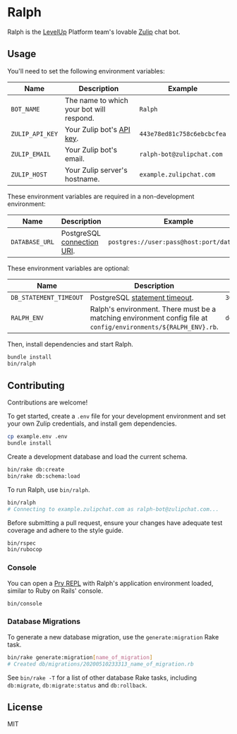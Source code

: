 # Ralph

Ralph is the [LevelUp](https://www.thelevelup.com) Platform team's lovable [Zulip](https://zulipchat.com) chat bot.

## Usage

You'll need to set the following environment variables:

| Name | Description | Example |
|------|-------------|---------|
| `BOT_NAME` | The name to which your bot will respond. | `Ralph` |
| `ZULIP_API_KEY` | Your Zulip bot's [API key](https://zulipchat.com/api/rest). | `443e78ed81c758c6ebcbcfea` |
| `ZULIP_EMAIL` | Your Zulip bot's email. | `ralph-bot@zulipchat.com` |
| `ZULIP_HOST` | Your Zulip server's hostname. | `example.zulipchat.com` |

These environment variables are required in a non-development environment:

| Name | Description | Example |
|------|-------------|---------|
| `DATABASE_URL` | PostgreSQL [connection URI](https://www.postgresql.org/docs/current/libpq-connect.html#id-1.7.3.8.3.6). | `postgres://user:pass@host:port/database` |

These environment variables are optional:

| Name | Description | Default |
|------|-------------|---------|
| `DB_STATEMENT_TIMEOUT` | PostgreSQL [statement timeout](https://www.postgresql.org/docs/current/runtime-config-client.html). | `30s` |
| `RALPH_ENV` | Ralph's environment. There must be a matching environment config file at `config/environments/${RALPH_ENV}.rb`. | `development` |

Then, install dependencies and start Ralph.

```sh
bundle install
bin/ralph
```

## Contributing

Contributions are welcome!

To get started, create a `.env` file for your development environment and set your own Zulip credentials, and install gem dependencies.

```sh
cp example.env .env
bundle install
```

Create a development database and load the current schema.

```sh
bin/rake db:create
bin/rake db:schema:load
```

To run Ralph, use `bin/ralph`.

```sh
bin/ralph
# Connecting to example.zulipchat.com as ralph-bot@zulipchat.com...
```

Before submitting a pull request, ensure your changes have adequate test coverage and adhere to the style guide.

```sh
bin/rspec
bin/rubocop
```

### Console

You can open a [Pry REPL](https://pry.github.io/) with Ralph's application environment loaded, similar to Ruby on Rails' console.

```sh
bin/console
```

### Database Migrations

To generate a new database migration, use the `generate:migration` Rake task.

```sh
bin/rake generate:migration[name_of_migration]
# Created db/migrations/20200510233313_name_of_migration.rb
```

See `bin/rake -T` for a list of other database Rake tasks, including `db:migrate`, `db:migrate:status` and `db:rollback`.

## License

MIT

